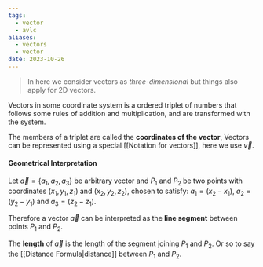 ```yaml
---
tags:
  - vector
  - avlc
aliases:
  - vectors
  - vector
date: 2023-10-26
---
```

>In here we consider vectors as *three-dimensional* but things also apply for 2D vectors.

Vectors in some coordinate system is a ordered triplet of numbers that follows some rules of addition and multiplication, and are transformed with the system.

The members of a triplet are called the **coordinates of the vector**, Vectors can be represented using a special [[Notation for vectors]], here we use $\vec{v}$.
#### Geometrical Interpretation

Let $\vec{a} = \{a_{1}, a_{2}, a_{3}\}$ be arbitrary vector and $P_{1}$ and $P_{2}$ be two points with coordinates $(x_{1},y_{1},z_{1})$ and $(x_{2},y_{2},z_{2})$, chosen to satisfy: $a_{1}=(x_{2}-x_{1})$, $a_{2}=(y_{2}-y_{1})$ and $a_{3}=(z_{2}-z_{1})$.

Therefore a vector $\vec{a}$ can be interpreted as the **line segment** between points $P_{1}$ and $P_{2}$.

The **length** of $\vec{a}$ is the length of the segment joining $P_{1}$ and $P_{2}$. Or so to say the [[Distance Formula|distance]] between $P_{1}$ and $P_{2}$.